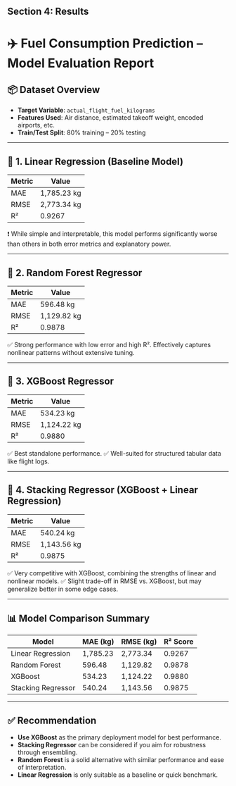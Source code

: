 ## Section 4: Results
# ✈️ Fuel Consumption Prediction – Model Evaluation Report

## 📦 Dataset Overview
- **Target Variable**: `actual_flight_fuel_kilograms`
- **Features Used**: Air distance, estimated takeoff weight, encoded airports, etc.
- **Train/Test Split**: 80% training – 20% testing

---

## 🧪 1. Linear Regression (Baseline Model)

| Metric | Value |
|--------|--------|
| MAE    | 1,785.23 kg |
| RMSE   | 2,773.34 kg |
| R²     | 0.9267 |

❗ While simple and interpretable, this model performs significantly worse than others in both error metrics and explanatory power.

---

## 🌲 2. Random Forest Regressor

| Metric | Value |
|--------|--------|
| MAE    | 596.48 kg |
| RMSE   | 1,129.82 kg |
| R²     | 0.9878 |

✅ Strong performance with low error and high R². Effectively captures nonlinear patterns without extensive tuning.

---

## 🚀 3. XGBoost Regressor

| Metric | Value |
|--------|--------|
| MAE    | 534.23 kg |
| RMSE   | 1,124.22 kg |
| R²     | 0.9880 |

✅ Best standalone performance.
✅ Well-suited for structured tabular data like flight logs.

---

## 🧠 4. Stacking Regressor (XGBoost + Linear Regression)

| Metric | Value |
|--------|--------|
| MAE    | 540.24 kg |
| RMSE   | 1,143.56 kg |
| R²     | 0.9875 |

✅ Very competitive with XGBoost, combining the strengths of linear and nonlinear models.
✅ Slight trade-off in RMSE vs. XGBoost, but may generalize better in some edge cases.

---

## 📊 Model Comparison Summary

| Model               | MAE (kg) | RMSE (kg) | R² Score |
|--------------------|----------|-----------|----------|
| Linear Regression  | 1,785.23 | 2,773.34  | 0.9267   |
| Random Forest      |   596.48 | 1,129.82  | 0.9878   |
| XGBoost            |   534.23 | 1,124.22  | 0.9880   |
| Stacking Regressor |   540.24 | 1,143.56  | 0.9875   |

---

## ✅ Recommendation

- **Use XGBoost** as the primary deployment model for best performance.
- **Stacking Regressor** can be considered if you aim for robustness through ensembling.
- **Random Forest** is a solid alternative with similar performance and ease of interpretation.
- **Linear Regression** is only suitable as a baseline or quick benchmark.
